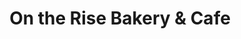 ---
title: "On the Rise Bakery & Cafe"
url: /detroit/on-the-rise-bakery-und-cafe/
shop: Bäckerei
---